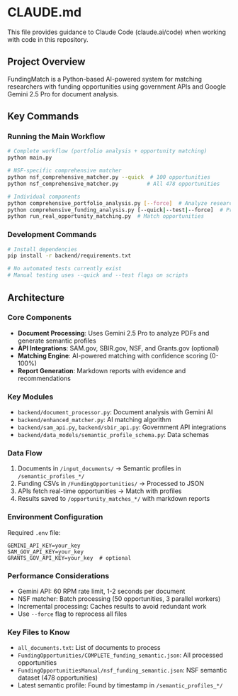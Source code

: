 # CLAUDE.md

This file provides guidance to Claude Code (claude.ai/code) when working with code in this repository.

## Project Overview

FundingMatch is a Python-based AI-powered system for matching researchers with funding opportunities using government APIs and Google Gemini 2.5 Pro for document analysis.

## Key Commands

### Running the Main Workflow
```bash
# Complete workflow (portfolio analysis + opportunity matching)
python main.py

# NSF-specific comprehensive matcher
python nsf_comprehensive_matcher.py --quick  # 100 opportunities
python nsf_comprehensive_matcher.py         # All 478 opportunities

# Individual components
python comprehensive_portfolio_analysis.py [--force]  # Analyze research documents
python comprehensive_funding_analysis.py [--quick|--test|--force]  # Process funding CSVs
python run_real_opportunity_matching.py  # Match opportunities
```

### Development Commands
```bash
# Install dependencies
pip install -r backend/requirements.txt

# No automated tests currently exist
# Manual testing uses --quick and --test flags on scripts
```

## Architecture

### Core Components
- **Document Processing**: Uses Gemini 2.5 Pro to analyze PDFs and generate semantic profiles
- **API Integrations**: SAM.gov, SBIR.gov, NSF, and Grants.gov (optional)
- **Matching Engine**: AI-powered matching with confidence scoring (0-100%)
- **Report Generation**: Markdown reports with evidence and recommendations

### Key Modules
- `backend/document_processor.py`: Document analysis with Gemini AI
- `backend/enhanced_matcher.py`: AI matching algorithm
- `backend/sam_api.py`, `backend/sbir_api.py`: Government API integrations
- `backend/data_models/semantic_profile_schema.py`: Data schemas

### Data Flow
1. Documents in `/input_documents/` → Semantic profiles in `/semantic_profiles_*/`
2. Funding CSVs in `/FundingOpportunities/` → Processed to JSON
3. APIs fetch real-time opportunities → Match with profiles
4. Results saved to `/opportunity_matches_*/` with markdown reports

### Environment Configuration
Required `.env` file:
```
GEMINI_API_KEY=your_key
SAM_GOV_API_KEY=your_key
GRANTS_GOV_API_KEY=your_key  # optional
```

### Performance Considerations
- Gemini API: 60 RPM rate limit, 1-2 seconds per document
- NSF matcher: Batch processing (50 opportunities, 3 parallel workers)
- Incremental processing: Caches results to avoid redundant work
- Use `--force` flag to reprocess all files

### Key Files to Know
- `all_documents.txt`: List of documents to process
- `FundingOpportunities/COMPLETE_funding_semantic.json`: All processed opportunities
- `FundingOpportunitiesManual/nsf_funding_semantic.json`: NSF semantic dataset (478 opportunities)
- Latest semantic profile: Found by timestamp in `/semantic_profiles_*/`